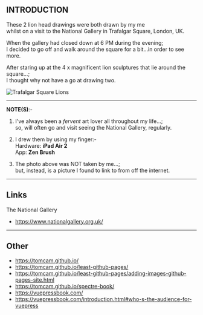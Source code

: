 ## INTRODUCTION

These 2 lion head drawings were both drawn by my me      
whilst on a visit to the National Gallery in Trafalgar Square, London, UK.      

When the gallery had closed down at 6 PM during the evening;           
I decided to go off and walk around the square for a bit...in order to see more.  
    
After staring up at the 4 x magnificent lion sculptures that lie around the square...;       
I thought why not have a go at drawing two.   


![Trafalgar Square Lions](https://thumbs.dreamstime.com/b/daytime-view-national-gallery-lion-statue-trafalgar-square-london-united-kingdom-national-gallery-lion-statue-220830241.jpg)


-----

**NOTE(S)**:-   

1. I've always been a *fervent* art lover all throughout my life...;         
so, will often go and visit seeing the National Gallery, regularly.       

2. I drew them by using my finger:-   
Hardware: **iPad Air 2**  
App: **Zen Brush**      

3. The photo above was NOT taken by me...;  
but, instead, is a picture I found to link to from off the internet.  

-----

## Links  

The National Gallery  
- https://www.nationalgallery.org.uk/  

-----

## Other

- https://tomcam.github.io/  
- https://tomcam.github.io/least-github-pages/  
- https://tomcam.github.io/least-github-pages/adding-images-github-pages-site.html  
- https://tomcam.github.io/spectre-book/  
- https://vuepressbook.com/  
- https://vuepressbook.com/introduction.html#who-s-the-audience-for-vuepress  



